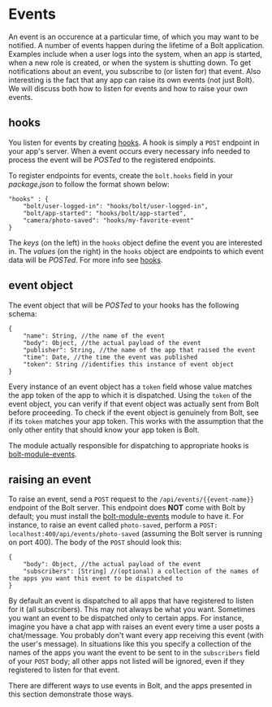 # Events

An event is an occurence at a particular time, of which you may want to be notified. A number of events happen during the lifetime of a Bolt application. Examples include when a user logs into the system, when an app is started, when a new role is created, or when the system is shutting down. To get notifications about an event, you subscribe to \(or listen for\) that event. Also interesting is the fact that any app can raise its own events \(not just Bolt\). We will discuss both how to listen for events and how to raise your own events.

## hooks

You listen for events by creating [hooks](/hooks.md). A hook is simply a `POST` endpoint in your app's server. When a event occurs every necessary info needed to process the event will be _POSTed_ to the registered endpoints.

To register endpoints for events, create the `bolt.hooks` field in your _package.json_ to follow the format shown below:

```
"hooks" : {
    "bolt/user-logged-in": "hooks/bolt/user-logged-in",
    "bolt/app-started": "hooks/bolt/app-started",
    "camera/photo-saved": "hooks/my-favorite-event"
}
```

The _keys_ \(on the left\) in the `hooks` object define the event you are interested in. The _values_ \(on the right\) in the `hooks` object are endpoints to which event data will be _POSTed_. For more info see [hooks](/hooks.md).

## event object

The event object that will be _POSTed_ to your hooks has the following schema:

```
{
    "name": String, //the name of the event
    "body": Object, //the actual payload of the event
    "publisher": String, //the name of the app that raised the event
    "time": Date, //the time the event was published
    "token": String //identifies this instance of event object
}
```

Every instance of an event object has a `token` field whose value matches the app token of the app to which it is dispatched. Using the `token` of the event object, you can verify if that event object was actually sent from Bolt before proceeding. To check if the event object is genuinely from Bolt, see if its `token` matches your app token. This works with the assumption that the only other entity that should know your app token is Bolt.

The module actually responsible for dispatching to appropriate hooks is [bolt-module-events](/bolt-module-events.md).

## raising an event

To raise an event, send a `POST` request to the `/api/events/{{event-name}}` endpoint of the Bolt server. This endpoint does **NOT** come with Bolt by default; you must install the [bolt-module-events](/bolt-module-events.md) module to have it. For instance, to raise an event called `photo-saved`, perform a `POST: localhost:400/api/events/photo-saved` \(assuming the Bolt server is running on port 400\). The body of the `POST` should look this:

```
{
    "body": Object, //the actual payload of the event
    "subscribers": [String] //(optional) a collection of the names of the apps you want this event to be dispatched to
}
```

By default an event is dispatched to all apps that have registered to listen for it \(all subscribers\). This may not always be what you want. Sometimes you want an event to be dispatched only to certain apps. For instance, imagine you have a chat app with raises an event every time a user posts a chat/message. You probably don't want every app receiving this event \(with the user's message\). In situations like this you specify a collection of the names of the apps you want the event to be sent to in the `subscribers` field of your `POST` body; all other apps not listed will be ignored, even if they registered to listen for that event.

There are different ways to use events in Bolt, and the apps presented in this section demonstrate those ways.

